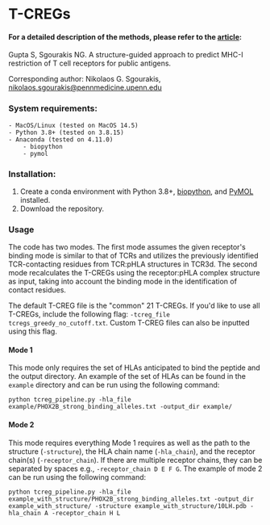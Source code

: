 # T-CREGs

#### For a detailed description of the methods, please refer to the [article](https://google.com):
Gupta S, Sgourakis NG. A structure-guided approach to predict MHC-I restriction of T cell receptors for public antigens.

Corresponding author: Nikolaos G. Sgourakis, nikolaos.sgourakis@pennmedicine.upenn.edu

### System requirements:
    - MacOS/Linux (tested on MacOS 14.5)
    - Python 3.8+ (tested on 3.8.15)
    - Anaconda (tested on 4.11.0)
        - biopython
        - pymol

### Installation:
1. Create a conda environment with Python 3.8+, [biopython](https://anaconda.org/conda-forge/biopython), and [PyMOL](https://pymol.org/conda/) installed.
2. Download the repository.

### Usage

The code has two modes. The first mode assumes the given receptor's binding mode is similar to that of TCRs and utilizes the previously identified TCR-contacting residues from TCR:pHLA structures in TCR3d. The second mode recalculates the T-CREGs using the receptor:pHLA complex structure as input, taking into account the binding mode in the identification of contact residues. 

The default T-CREG file is the "common" 21 T-CREGs. If you'd like to use all T-CREGs, include the following flag: `-tcreg_file tcregs_greedy_no_cutoff.txt`. Custom T-CREG files can also be inputted using this flag.

#### Mode 1

This mode only requires the set of HLAs anticipated to bind the peptide and the output directory. An example of the set of HLAs can be found in the `example` directory and can be run using the following command:

`python tcreg_pipeline.py -hla_file example/PHOX2B_strong_binding_alleles.txt -output_dir example/`

#### Mode 2

This mode requires everything Mode 1 requires as well as the path to the structure (`-structure`), the HLA chain name (`-hla_chain`), and the receptor chain(s) (`-receptor_chain`). If there are multiple receptor chains, they can be separated by spaces e.g., `-receptor_chain D E F G`. The example of mode 2 can be run using the following command:

`python tcreg_pipeline.py -hla_file example_with_structure/PHOX2B_strong_binding_alleles.txt -output_dir example_with_structure/ -structure example_with_structure/10LH.pdb -hla_chain A -receptor_chain H L`

